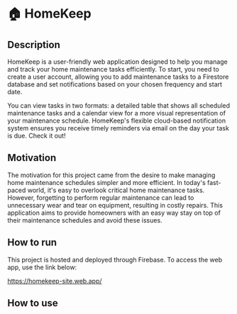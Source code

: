 # 🏠 HomeKeep

Description
-
 
HomeKeep is a user-friendly web application designed to help you manage and track your home maintenance tasks efficiently.
To start, you need to create a user account, allowing you to add maintenance tasks to a Firestore database and set notifications based on your chosen frequency and start date.

You can view tasks in two formats: a detailed table that shows all scheduled maintenance tasks and a calendar view for a more visual representation of your maintenance schedule. 
HomeKeep's flexible cloud-based notification system ensures you receive timely reminders via email on the day your task is due. 
Check it out!


Motivation
-
 
The motivation for this project came from the desire to make managing home maintenance schedules simpler and more efficient. 
In today's fast-paced world, it's easy to overlook critical home maintenance tasks. 
However, forgetting to perform regular maintenance can lead to unnecessary wear and tear on equipment, resulting in costly repairs. 
This application aims to provide homeowners with an easy way stay on top of their maintenance schedules and avoid these issues.

 
How to run
-

This project is hosted and deployed through Firebase. To access the web app, use the link below:

https://homekeep-site.web.app/

How to use
-

